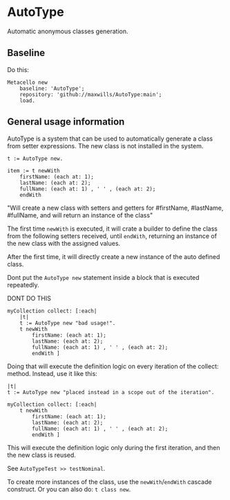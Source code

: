 # AutoType
Automatic anonymous classes generation.

## Baseline

Do this:
```Smalltalk
Metacello new
    baseline: 'AutoType';
    repository: 'github://maxwills/AutoType:main';
    load.
```

## General usage information

AutoType is a system that can be used to automatically generate a class from setter expressions. The new class is not installed in the system.

```Smalltalk
t := AutoType new.

item := t newWith
	firstName: (each at: 1);
	lastName: (each at: 2);
	fullName: (each at: 1) , ' ' , (each at: 2);
	endWith
```
			
"Will create a new class with setters and getters for #firstName, #lastName, #fullName, and will return an instance of the class"

The first time `newWith` is executed, it will crate a builder to define the class from the following setters received, until `endWith`, returning an instance of the new class with the assigned values. 

After the first time, it will directly create a new instance of the auto defined class.

Dont put the `AutoType new` statement inside a block that is executed repeatedly.

DONT DO THIS

```Smalltalk
myCollection collect: [:each| 
	|t|
	t := AutoType new "bad usage!".
	t newWith
		firstName: (each at: 1);
		lastName: (each at: 2);
		fullName: (each at: 1) , ' ' , (each at: 2);
		endWith ]
```

Doing that will execute the definition logic on every iteration of the collect: method. Instead, use it like this:

```Smalltalk
|t|
t := AutoType new "placed instead in a scope out of the iteration".
	
myCollection collect: [:each| 
	t newWith
		firstName: (each at: 1);
		lastName: (each at: 2);
		fullName: (each at: 1) , ' ' , (each at: 2);
		endWith ]
```
This will execute the definition logic only during the first iteration, and then the new class is reused.

See `AutoTypeTest >> testNominal`.


To create more instances of the class, use the `newWith`/`endWith` cascade construct. Or you can also do:
`t class new`.

